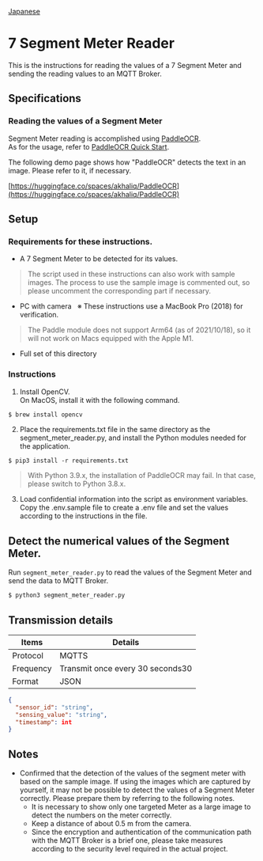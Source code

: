 [Japanese](./README.md)

# 7 Segment Meter Reader

This is the instructions for reading the values of a 7 Segment Meter and sending the reading values to an MQTT Broker.



## Specifications

### Reading the values of a Segment Meter

Segment Meter reading is accomplished using [PaddleOCR](https://github.com/PaddlePaddle/PaddleOCR).  
As for the usage, refer to [PaddleOCR Quick Start](https://github.com/PaddlePaddle/PaddleOCR/blob/release/2.3/doc/doc_en/quickstart_en.md#22-use-by-code).  

The following demo page shows how "PaddleOCR" detects the text in an image. Please refer to it, if necessary.  

[https://huggingface.co/spaces/akhaliq/PaddleOCR](https://huggingface.co/spaces/akhaliq/PaddleOCR)

## Setup

### Requirements for these instructions.

- A 7 Segment Meter to be detected for its values.  
>The script used in these instructions can also work with sample images. The process to use the sample image is commented out, so please uncomment the corresponding part if necessary.  

- PC with camera &nbsp; ※ These instructions use a MacBook Pro (2018) for verification.

>The Paddle module does not support Arm64 (as of 2021/10/18), so it will not work on Macs equipped with the Apple M1.

- Full set of this directory  

### Instructions  

1. Install OpenCV.  
   On MacOS, install it with the following command.

```sh
$ brew install opencv
```

2. Place the requirements.txt file in the same directory as the segment_meter_reader.py, and install the Python modules needed for the application.  

```
$ pip3 install -r requirements.txt
```

> With Python 3.9.x, the installation of PaddleOCR may fail. In that case, please switch to Python 3.8.x.  


3. Load confidential information into the script as environment variables.    
   Copy the .env.sample file to create a .env file and set the values according to the instructions in the file.  

## Detect the numerical values of the Segment Meter.  

Run `segment_meter_reader.py` to read the values of the Segment Meter and send the data to MQTT Broker.

```sh
$ python3 segment_meter_reader.py

```

## Transmission details  

| Items         | Details                  |
| ------------ | --------------------- |
| Protocol   | MQTTS                 |
| Frequency  | Transmit once every 30 seconds30 |
| Format | JSON                  |

```JSON
{
  "sensor_id": "string",
  "sensing_value": "string",
  "timestamp": int
}
```

## Notes

- Confirmed that the detection of the values of the segment meter with based on the sample image. If using the images which are captured by yourself, it may not be possible to detect the values of a Segment Meter correctly. Please prepare them by referring to the following notes.  
  - It is necessary to show only one targeted Meter as a large image to detect the numbers on the meter correctly.
  - Keep a distance of about 0.5 m from the camera.
  - Since the encryption and authentication of the communication path with the MQTT Broker is a brief one, please take measures according to the security level required in the actual project.  
